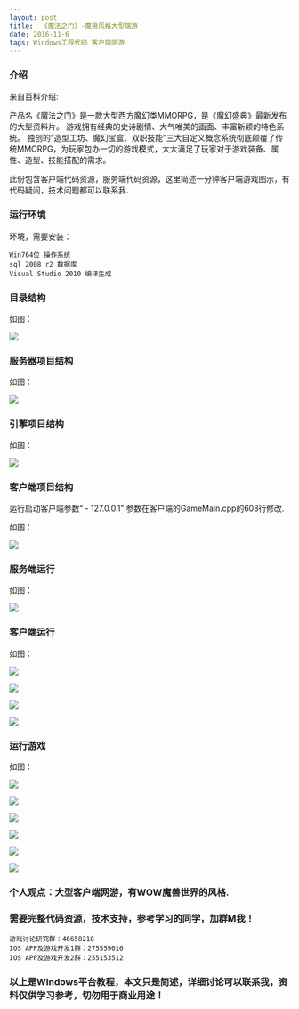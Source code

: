 ```yaml
---
layout: post
title:  《魔法之门》-魔兽风格大型端游
date: 2016-11-6
tags: Windows工程代码 客户端网游
---
```



### 介绍

来自百科介绍:

产品名《魔法之门》是一款大型西方魔幻类MMORPG，是《魔幻盛典》最新发布的大型资料片。
游戏拥有经典的史诗剧情、大气唯美的画面、丰富新颖的特色系统。 
独创的“造型工坊、魔幻宝盒、双职技能”三大自定义概念系统彻底颠覆了传统MMORPG，为玩家包办一切的游戏模式，大大满足了玩家对于游戏装备、属性、造型、技能搭配的需求。

此份包含客户端代码资源，服务端代码资源，这里简述一分钟客户端游戏图示，有代码疑问，技术问题都可以联系我.


### 运行环境

环境，需要安装：

``` 
Win764位 操作系统
sql 2008 r2 数据库
Visual Studio 2010 编译生成
``` 

### 目录结构

如图：

![](/images/posts/xor/xor-1.jpg)

### 服务器项目结构

如图：

![](/images/posts/xor/xor-2.jpg)

### 引擎项目结构

如图：

![](/images/posts/xor/xor-3.jpg)

### 客户端项目结构

运行启动客户端参数“ - 127.0.0.1”
参数在客户端的GameMain.cpp的608行修改.

如图：

![](/images/posts/xor/xor-4.jpg)

### 服务端运行

如图：

![](/images/posts/xor/xor-5.jpg)

### 客户端运行

如图：

![](/images/posts/xor/xor-6.jpg)


![](/images/posts/xor/xor-7.jpg)

![](/images/posts/xor/xor-8.jpg)

![](/images/posts/xor/xor-9.jpg)

### 运行游戏

如图：

![](/images/posts/xor/xor-10.jpg)

![](/images/posts/xor/xor-11.jpg)

![](/images/posts/xor/xor-12.jpg)

![](/images/posts/xor/xor-13.jpg)

![](/images/posts/xor/xor-14.jpg)

![](/images/posts/xor/xor-15.jpg)




### 个人观点：大型客户端网游，有WOW魔兽世界的风格.

### 需要完整代码资源，技术支持，参考学习的同学，加群M我！

``` 
游戏讨论研究群：46658218
IOS APP及游戏开发1群：275559010
IOS APP及游戏开发2群：255153512
``` 

### 以上是Windows平台教程，本文只是简述，详细讨论可以联系我，资料仅供学习参考，切勿用于商业用途！